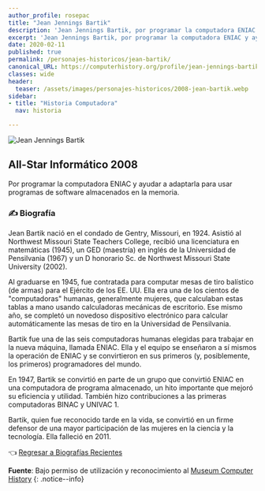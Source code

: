 ```yaml
---
author_profile: rosepac
title: "Jean Jennings Bartik"
description: 'Jean Jennings Bartik, por programar la computadora ENIAC y ayudar a adaptarla para usar programas de software almacenados en la memoria.'
excerpt: 'Jean Jennings Bartik, por programar la computadora ENIAC y ayudar a adaptarla para usar programas de software almacenados en la memoria.'
date: 2020-02-11
published: true
permalink: /personajes-historicos/jean-bartik/
canonical_URL: https://computerhistory.org/profile/jean-jennings-bartik/
classes: wide
header:
  teaser: /assets/images/personajes-historicos/2008-jean-bartik.webp
sidebar:
- title: "Historia Computadora"
  nav: historia

---
```


​<picture>
 <source srcset="/assets/images/personajes-historicos/2008-jean-bartik.webp" type="webp">
 <img src="/assets/images/personajes-historicos/2008-jean-bartik.jpg" alt="Jean Jennings Bartik" title="Jean Jennings Bartik">
</picture>

## All-Star Informático 2008

Por programar la computadora ENIAC y ayudar a adaptarla para usar programas de software almacenados en la memoria.

### ✍ Biografía

Jean Bartik nació en el condado de Gentry, Missouri, en 1924. Asistió al Northwest Missouri State Teachers College, recibió una licenciatura en matemáticas (1945), un GED (maestría) en inglés de la Universidad de Pensilvania (1967) y un D honorario Sc. de Northwest Missouri State University (2002).

Al graduarse en 1945, fue contratada para computar mesas de tiro balístico (de armas) para el Ejército de los EE. UU. Ella era una de los cientos de "computadoras" humanas, generalmente mujeres, que calculaban estas tablas a mano usando calculadoras mecánicas de escritorio. Ese mismo año, se completó un novedoso dispositivo electrónico para calcular automáticamente las mesas de tiro en la Universidad de Pensilvania.

Bartik fue una de las seis computadoras humanas elegidas para trabajar en la nueva máquina, llamada ENIAC. Ella y el equipo se enseñaron a sí mismos la operación de ENIAC y se convirtieron en sus primeros (y, posiblemente, los primeros) programadores del mundo.

En 1947, Bartik se convirtió en parte de un grupo que convirtió ENIAC en una computadora de programa almacenado, un hito importante que mejoró su eficiencia y utilidad. También hizo contribuciones a las primeras computadoras BINAC y UNIVAC 1.

Bartik, quien fue reconocido tarde en la vida, se convirtió en un firme defensor de una mayor participación de las mujeres en la ciencia y la tecnología. Ella falleció en 2011.

👈 [Regresar a Biografías Recientes](/personajes-historicos/#-biografías-agregadas-más-recientes-)

**Fuente**: Bajo permiso de utilización y reconocimiento al [Museum Computer History](https://www.computerhistory.org/ "Página web el Museo de la Historia de las Computadoras")
{: .notice--info}
